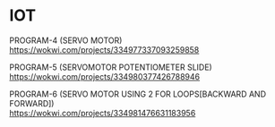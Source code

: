 # IOT

PROGRAM-4 (SERVO MOTOR)<br>
https://wokwi.com/projects/334977337093259858

PROGRAM-5 (SERVOMOTOR POTENTIOMETER SLIDE)<br>
https://wokwi.com/projects/334980377426788946

PROGRAM-6 (SERVO MOTOR USING 2 FOR LOOPS[BACKWARD AND FORWARD])<BR>
 https://wokwi.com/projects/334981476631183956
